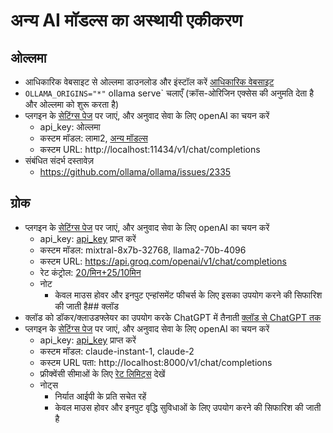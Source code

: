# अन्य AI मॉडल्स का अस्थायी एकीकरण

## ओल्लमा
- आधिकारिक वेबसाइट से ओल्लमा डाउनलोड और इंस्टॉल करें [आधिकारिक वेबसाइट](https://ollama.com/)
- `OLLAMA_ORIGINS="*"` ollama serve` चलाएँ (क्रॉस-ओरिजिन एक्सेस की अनुमति देता है और ओल्लमा को शुरू करता है)
- प्लगइन के [सेटिंग्स पेज](https://dash.immersivetranslate.com/#general) पर जाएं, और अनुवाद सेवा के लिए openAI का चयन करें
    - api_key: ओल्लमा
    - कस्टम मॉडल: लामा2, [अन्य मॉडल्स](https://ollama.com/library)
    - कस्टम URL: http://localhost:11434/v1/chat/completions
- संबंधित संदर्भ दस्तावेज़
    - https://github.com/ollama/ollama/issues/2335

## ग्रोक
- प्लगइन के [सेटिंग्स पेज](https://dash.immersivetranslate.com/#general) पर जाएं, और अनुवाद सेवा के लिए openAI का चयन करें
    - api_key: [api_key](https://console.groq.com/keys) प्राप्त करें
    - कस्टम मॉडल: mixtral-8x7b-32768, llama2-70b-4096
    - कस्टम URL: https://api.groq.com/openai/v1/chat/completions
    - रेट कंट्रोल: [20/मिन+25/10मिन](https://console.groq.com/docs/rate-limits)
    - नोट
        - केवल माउस होवर और इनपुट एन्हांसमेंट फीचर्स के लिए इसका उपयोग करने की सिफारिश की जाती है## क्लॉड
- क्लॉड को डॉकर/क्लाउडफ्लेयर का उपयोग करके ChatGPT में तैनाती [क्लॉड से ChatGPT तक](https://github.com/jtsang4/claude-to-chatgpt)
- प्लगइन के [सेटिंग्स पेज](https://dash.immersivetranslate.com/#general) पर जाएं, और अनुवाद सेवा के लिए openAI का चयन करें
    - api_key: [api_key](https://www.nightfall.ai/ai-security-101/anthropic-claude-api-key) प्राप्त करें
    - कस्टम मॉडल: claude-instant-1, claude-2
    - कस्टम URL पता: http://localhost:8000/v1/chat/completions
    - फ्रीक्वेंसी सीमाओं के लिए [रेट लिमिट्स](https://docs.anthropic.com/claude/reference/rate-limits) देखें
    - नोट्स
        - निर्यात आईपी के प्रति सचेत रहें
        - केवल माउस होवर और इनपुट वृद्धि सुविधाओं के लिए उपयोग करने की सिफारिश की जाती है